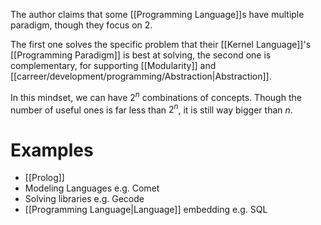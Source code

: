 The author claims that some [[Programming Language]]s have multiple paradigm, though they focus on 2.

The first one solves the specific problem that their [[Kernel Language]]'s [[Programming Paradigm]] is best at solving, the second one is complementary, for supporting [[Modularity]] and [[carreer/development/programming/Abstraction|Abstraction]].

In this mindset, we can have $2^{n}$ combinations of concepts. Though the number of useful ones is far less than $2^{n}$, it is still way bigger than $n$.

# Examples

- [[Prolog]]
- Modeling Languages e.g. Comet
- Solving libraries e.g. Gecode
- [[Programming Language|Language]] embedding e.g. SQL
